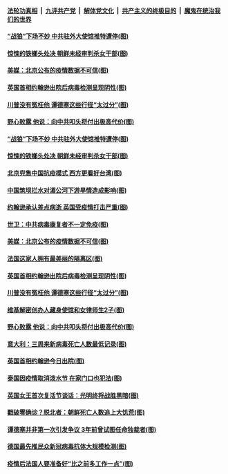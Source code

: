 

####  [法轮功真相](../../../../basic/blob/master/README.md?t=04141630) &nbsp;|&nbsp; [九评共产党](../../../../9ping.md/blob/master/README.md?t=04141630) &nbsp;|&nbsp; [解体党文化](../../../../jtdwh.md/blob/master/README.md?t=04141630)  &nbsp;|&nbsp; [共产主义的终极目的](../../../../gczydzjmd.md/blob/master/README.md?t=04141630) &nbsp;|&nbsp; [魔鬼在统治我们的世界](../../../../mgztzwmdsj.md/blob/master/README.md?t=04141630) 

#### [“战狼”下场不妙 中共驻外大使馆推特遭停(图)](../pages/p9/929751.md?t=04141630) 

#### [惊悚的铁榔头处决 朝鲜未经审判杀女干部(图)](../pages/p9/929655.md?t=04141630) 

#### [美媒：北京公布的疫情数据不可信(图)](../pages/p9/929706.md?t=04141630) 

#### [英国首相约翰逊出院后病毒检测呈现阴性(图)](../pages/p9/929661.md?t=04141630) 

#### [川普没有冤枉他 谭德塞这些行径“太过分”(图)](../pages/p9/929553.md?t=04141630) 

#### [野心败露 他说：向中共叩头将付出极高代价(图)](../pages/p9/929534.md?t=04141630) 

#### [“战狼”下场不妙 中共驻外大使馆推特遭停(图)](../pages/p9/929751.md?t=04141630) 

#### [惊悚的铁榔头处决 朝鲜未经审判杀女干部(图)](../pages/p9/929655.md?t=04141630) 

#### [北京兜售中国抗疫模式 西方更看好台湾(图)](../pages/p9/929722.md?t=04141630) 

#### [中国筑坝拦水对湄公河下游旱情造成影响(图)](../pages/p9/929715.md?t=04141630) 

#### [约翰逊承认差点病逝 英国受疫情打击严重(图)](../pages/p9/929708.md?t=04141630) 

#### [世卫：中共病毒康复者不一定免疫(图)](../pages/p9/929710.md?t=04141630) 

#### [美媒：北京公布的疫情数据不可信(图)](../pages/p9/929706.md?t=04141630) 

#### [法国这家人拥有最美丽的隔离区(图)](../pages/p9/929677.md?t=04141630) 

#### [英国首相约翰逊出院后病毒检测呈现阴性(图)](../pages/p9/929661.md?t=04141630) 

#### [川普没有冤枉他 谭德塞这些行径“太过分”(图)](../pages/p9/929553.md?t=04141630) 

#### [维基解密创办人藏身使馆和女律师生2子(图)](../pages/p9/929598.md?t=04141630) 

#### [野心败露 他说：向中共叩头将付出极高代价(图)](../pages/p9/929534.md?t=04141630) 

#### [意大利：三周来新病毒死亡人数最低记录(图)](../pages/p9/929583.md?t=04141630) 

#### [英国首相约翰逊今日出院(图)](../pages/p9/929558.md?t=04141630) 

#### [泰国因疫情取消泼水节 在家门口也犯法(图)](../pages/p9/929545.md?t=04141630) 

#### [英国女王首次复活节谈话：光明终将战胜黑暗(图)](../pages/p9/929498.md?t=04141630) 

#### [戳破零确诊？脱北者：朝鲜死亡人数追上大饥荒(图)](../pages/p9/929427.md?t=04141630) 

#### [谭德塞并非第一次引发争议 3年前曾试图任命独裁者(图)](../pages/p9/929499.md?t=04141630) 

#### [德国最先推民众新冠病毒抗体大规模检测(图)](../pages/p9/929497.md?t=04141630) 

#### [疫情后法国人要准备好“比之前多工作一点”(图)](../pages/p9/929484.md?t=04141630) 

